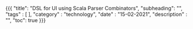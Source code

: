 {{{
    "title": "DSL for UI using Scala Parser Combinators",
    "subheading": "",
    "tags" : [  ],
    "category" : "technology",
    "date" : "15-02-2021",
    "description" : "",
    "toc": true
}}}

